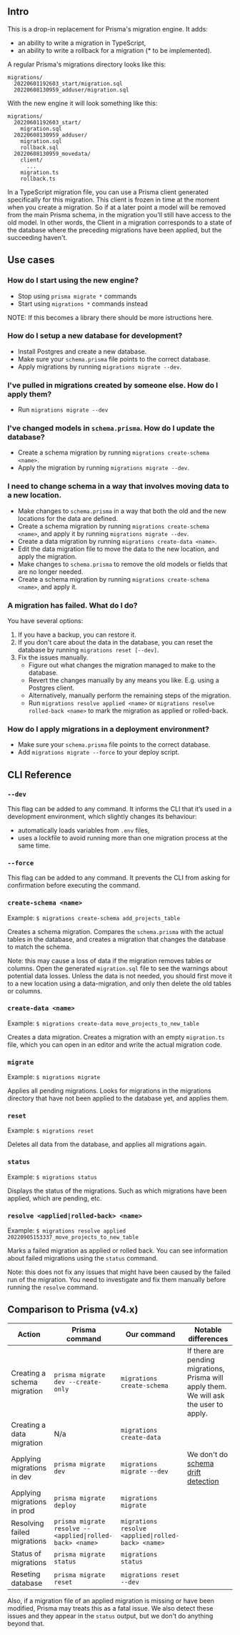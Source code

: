 ## Intro

This is a drop-in replacement for Prisma's migration engine. It adds:

- an ability to write a migration in TypeScript,
- an ability to write a rollback for a migration (\* to be implemented).

A regular Prisma's migrations directory looks like this:

```
migrations/
  20220601192603_start/migration.sql
  20220608130959_adduser/migration.sql
```

With the new engine it will look something like this:

```
migrations/
  20220601192603_start/
    migration.sql
  20220608130959_adduser/
    migration.sql
    rollback.sql
  20220608130959_movedata/
    client/
      ...
    migration.ts
    rollback.ts
```

In a TypeScript migration file, you can use a Prisma client generated specifically for this migration. This client is frozen in time at the moment when you create a migration. So if at a later point a model will be removed from the main Prisma schema, in the migration you'll still have access to the old model. In other words, the Client in a migration corresponds to a state of the database where the preceding migrations have been applied, but the succeeding haven't.

## Use cases

### How do I start using the new engine?

- Stop using `prisma migrate *` commands
- Start using `migrations *` commands instead

NOTE: If this becomes a library there should be more istructions here.

### How do I setup a new database for development?

- Install Postgres and create a new database.
- Make sure your `schema.prisma` file points to the correct database.
- Apply migrations by running `migrations migrate --dev`.

### I've pulled in migrations created by someone else. How do I apply them?

- Run `migrations migrate --dev`

### I've changed models in `schema.prisma`. How do I update the database?

- Create a schema migration by running `migrations create-schema <name>`.
- Apply the migration by running `migrations migrate --dev`.

### I need to change schema in a way that involves moving data to a new location.

- Make changes to `schema.prisma` in a way that both the old and the new locations for the data are defined.
- Create a schema migration by running `migrations create-schema <name>`, and apply it by running `migrations migrate --dev`.
- Create a data migration by running `migrations create-data <name>`.
- Edit the data migration file to move the data to the new location, and apply the migration.
- Make changes to `schema.prisma` to remove the old models or fields that are no longer needed.
- Create a schema migration by running `migrations create-schema <name>`, and apply it.

### A migration has failed. What do I do?

You have several options:

1. If you have a backup, you can restore it.
1. If you don't care about the data in the database, you can reset the database by running `migrations reset [--dev]`.
1. Fix the issues manually.
   - Figure out what changes the migration managed to make to the database.
   - Revert the changes manually by any means you like. E.g. using a Postgres client.
   - Alternatively, manually perform the remaining steps of the migration.
   - Run `migrations resolve applied <name>` or `migrations resolve rolled-back <name>` to mark the migration as applied or rolled-back.

### How do I apply migrations in a deployment environment?

- Make sure your `schema.prisma` file points to the correct database.
- Add `migrations migrate --force` to your deploy script.

## CLI Reference

### `--dev`

This flag can be added to any command. It informs the CLI that it’s used in a development environment, which slightly changes its behaviour:

- automatically loads variables from `.env` files,
- uses a lockfile to avoid running more than one migration process at the same time.

### `--force`

This flag can be added to any command. It prevents the CLI from asking for confirmation before executing the command.

### `create-schema <name>`

Example: `$ migrations create-schema add_projects_table`

Creates a schema migration. Compares the `schema.prisma` with the actual tables in the database, and creates a migration that changes the database to match the schema.

Note: this may cause a loss of data if the migration removes tables or columns. Open the generated `migration.sql` file to see the warnings about potential data losses. Unless the data is not needed, you should first move it to a new location using a data-migration, and only then delete the old tables or columns.

### `create-data <name>`

Example: `$ migrations create-data move_projects_to_new_table`

Creates a data migration. Creates a migration with an empty `migration.ts` file, which you can open in an editor and write the actual migration code.

### `migrate`

Example: `$ migrations migrate`

Applies all pending migrations. Looks for migrations in the migrations directory that have not been applied to the database yet, and applies them.

### `reset`

Example: `$ migrations reset`

Deletes all data from the database, and applies all migrations again.

### `status`

Example: `$ migrations status`

Displays the status of the migrations. Such as which migrations have been applied, which are pending, etc.

### `resolve <applied|rolled-back> <name>`

Example: `$ migrations resolve applied 20220905153337_move_projects_to_new_table`

Marks a failed migration as applied or rolled back. You can see information about failed migrations using the `status` command.

Note: this does not fix any issues that might have been caused by the failed run of the migration. You need to investigate and fix them manually before running the `resolve` command.

## Comparison to Prisma (v4.x)

<!-- prettier-ignore-start -->
| Action | Prisma command | Our command | Notable differences |
| -- | -- | -- | -- |
| Creating a schema migration | `prisma migrate dev --create-only` | `migrations create-schema` | If there are pending migrations, Prisma will apply them. We will ask the user to apply. |
| Creating a data migration | N/a | `migrations create-data`  | |
| Applying migrations in dev | `prisma migrate dev` | `migrations migrate --dev` | We don't do [schema drift detection](https://www.prisma.io/docs/concepts/components/prisma-migrate/shadow-database#detecting-schema-drift) |
| Applying migrations in prod | `prisma migrate deploy` | `migrations migrate`  | |
| Resolving failed migrations | `prisma migrate resolve --<applied\|rolled-back> <name>` | `migrations resolve <applied\|rolled-back> <name>` | |
| Status of migrations | `prisma migrate status` | `migrations status` | |
| Reseting database | `prisma migrate reset` | `migrations reset --dev` | |
<!-- prettier-ignore-end -->

Also, if a migration file of an applied migration is missing or have been modified, Prisma may treats this as a fatal issue. We also detect these issues and they appear in the `status` output, but we don't do anything beyond that.
